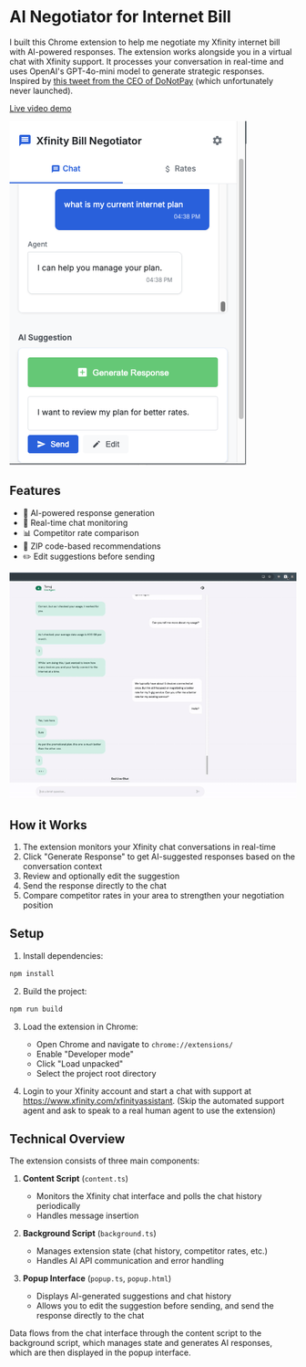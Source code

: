 # AI Negotiator for Internet Bill

I built this Chrome extension to help me negotiate my Xfinity internet bill with AI-powered responses. The extension works alongside you in a virtual chat with Xfinity support. It processes your conversation in real-time and uses OpenAI's GPT-4o-mini model to generate strategic responses. Inspired by [this tweet from the CEO of DoNotPay](https://x.com/jbrowder1/status/1602353465753309195) (which unfortunately never launched).

[Live video demo](https://youtu.be/d3PwmFhY-Hw)

![Extension Screenshot](./ai-internet-negotiator-ss1.png)

## Features

- 🤖 AI-powered response generation
- 💬 Real-time chat monitoring
- 📊 Competitor rate comparison
- 📍 ZIP code-based recommendations
- ✏️ Edit suggestions before sending

![Review generated suggestions before sending](./negotiation-clip-2-review.gif)

## How it Works

1. The extension monitors your Xfinity chat conversations in real-time
2. Click "Generate Response" to get AI-suggested responses based on the conversation context
3. Review and optionally edit the suggestion
4. Send the response directly to the chat
5. Compare competitor rates in your area to strengthen your negotiation position

## Setup

1. Install dependencies:

```bash
npm install
```

2. Build the project:

```bash
npm run build
```

3. Load the extension in Chrome:
   - Open Chrome and navigate to `chrome://extensions/`
   - Enable "Developer mode"
   - Click "Load unpacked"
   - Select the project root directory

4. Login to your Xfinity account and start a chat with support at https://www.xfinity.com/xfinityassistant. (Skip the automated support agent and ask to speak to a real human agent to use the extension)

## Technical Overview

The extension consists of three main components:

1. **Content Script** (`content.ts`)
   - Monitors the Xfinity chat interface and polls the chat history periodically
   - Handles message insertion

2. **Background Script** (`background.ts`)
   - Manages extension state (chat history, competitor rates, etc.)
   - Handles AI API communication and error handling

3. **Popup Interface** (`popup.ts`, `popup.html`)
   - Displays AI-generated suggestions and chat history
   - Allows you to edit the suggestion before sending, and send the response directly to the chat

Data flows from the chat interface through the content script to the background script, which manages state and generates AI responses, which are then displayed in the popup interface.
